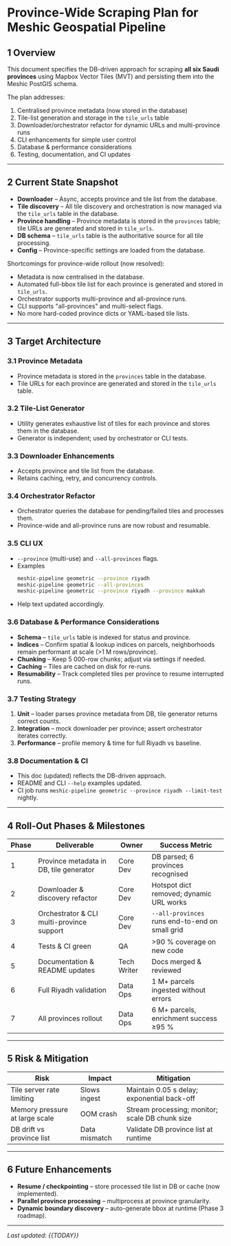 # Province-Wide Scraping Plan for Meshic Geospatial Pipeline

## 1  Overview
This document specifies the DB-driven approach for scraping **all six Saudi provinces** using Mapbox Vector Tiles (MVT) and persisting them into the Meshic PostGIS schema.

The plan addresses:
1. Centralised province metadata (now stored in the database)
2. Tile-list generation and storage in the `tile_urls` table
3. Downloader/orchestrator refactor for dynamic URLs and multi-province runs
4. CLI enhancements for simple user control
5. Database & performance considerations
6. Testing, documentation, and CI updates

---

## 2  Current State Snapshot
* **Downloader** – Async, accepts province and tile list from the database.
* **Tile discovery** – All tile discovery and orchestration is now managed via the `tile_urls` table in the database.
* **Province handling** – Province metadata is stored in the `provinces` table; tile URLs are generated and stored in `tile_urls`.
* **DB schema** – `tile_urls` table is the authoritative source for all tile processing.
* **Config** – Province-specific settings are loaded from the database.

Shortcomings for province-wide rollout (now resolved):
* Metadata is now centralised in the database.
* Automated full-bbox tile list for each province is generated and stored in `tile_urls`.
* Orchestrator supports multi-province and all-province runs.
* CLI supports "all-provinces" and multi-select flags.
* No more hard-coded province dicts or YAML-based tile lists.

---

## 3  Target Architecture
### 3.1 Province Metadata
* Province metadata is stored in the `provinces` table in the database.
* Tile URLs for each province are generated and stored in the `tile_urls` table.

### 3.2 Tile-List Generator
* Utility generates exhaustive list of tiles for each province and stores them in the database.
* Generator is independent; used by orchestrator or CLI tests.

### 3.3 Downloader Enhancements
* Accepts province and tile list from the database.
* Retains caching, retry, and concurrency controls.

### 3.4 Orchestrator Refactor
* Orchestrator queries the database for pending/failed tiles and processes them.
* Province-wide and all-province runs are now robust and resumable.

### 3.5 CLI UX
* `--province` (multi-use) and `--all-provinces` flags.
* Examples
  ```bash
  meshic-pipeline geometric --province riyadh
  meshic-pipeline geometric --all-provinces
  meshic-pipeline geometric --province riyadh --province makkah
  ```
* Help text updated accordingly.

### 3.6 Database & Performance Considerations
* **Schema** – `tile_urls` table is indexed for status and province.
* **Indices** – Confirm spatial & lookup indices on parcels, neighborhoods remain performant at scale (>1 M rows/province).
* **Chunking** – Keep 5 000-row chunks; adjust via settings if needed.
* **Caching** – Tiles are cached on disk for re-runs.
* **Resumability** – Track completed tiles per province to resume interrupted runs.

### 3.7 Testing Strategy
1. **Unit** – loader parses province metadata from DB, tile generator returns correct counts.
2. **Integration** – mock downloader per province; assert orchestrator iterates correctly.
3. **Performance** – profile memory & time for full Riyadh vs baseline.

### 3.8 Documentation & CI
* This doc (updated) reflects the DB-driven approach.
* README and CLI `--help` examples updated.
* CI job runs `meshic-pipeline geometric --province riyadh --limit-test` nightly.

---

## 4  Roll-Out Phases & Milestones
| Phase | Deliverable | Owner | Success Metric |
|-------|-------------|-------|----------------|
| 1 | Province metadata in DB, tile generator | Core Dev | DB parsed; 6 provinces recognised |
| 2 | Downloader & discovery refactor | Core Dev | Hotspot dict removed; dynamic URL works |
| 3 | Orchestrator & CLI multi-province support | Core Dev | `--all-provinces` runs end-to-end on small grid |
| 4 | Tests & CI green | QA | >90 % coverage on new code |
| 5 | Documentation & README updates | Tech Writer | Docs merged & reviewed |
| 6 | Full Riyadh validation | Data Ops | 1 M+ parcels ingested without errors |
| 7 | All provinces rollout | Data Ops | 6 M+ parcels, enrichment success ≥95 % |

---

## 5  Risk & Mitigation
| Risk | Impact | Mitigation |
|------|--------|-----------|
| Tile server rate limiting | Slows ingest | Maintain 0.05 s delay; exponential back-off |
| Memory pressure at large scale | OOM crash | Stream processing; monitor; scale DB chunk size |
| DB drift vs province list | Data mismatch | Validate DB province list at runtime |

---

## 6  Future Enhancements
* **Resume / checkpointing** – store processed tile list in DB or cache (now implemented).
* **Parallel province processing** – multiprocess at province granularity.
* **Dynamic boundary discovery** – auto-generate bbox at runtime (Phase 3 roadmap).

---

_Last updated: {{TODAY}}_ 
